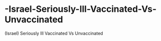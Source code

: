 # -Israel-Seriously-Ill-Vaccinated-Vs-Unvaccinated
(Israel) Seriously Ill Vaccinated Vs Unvaccinated
